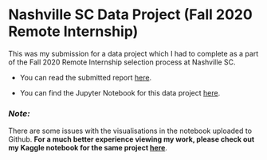 # Nashville SC Data Project (Fall 2020 Remote Internship)


This was my submission for a data project which I had to complete as a part of the Fall 2020 Remote Internship selection process at Nashville SC. 


* You can read the submitted report [here](https://github.com/prateek-senapati/Nashville-SC-Data-Project/blob/master/Nashville%20SC%20Data%20Project.pdf).


* You can find the Jupyter Notebook for this data project [here](https://github.com/prateek-senapati/Nashville-SC-Data-Project/blob/master/Nashville%20SC%20Data%20Project.ipynb).


### *Note:*
There are some issues with the visualisations in the notebook uploaded to Github. **For a much better experience viewing my work, please check out my Kaggle notebook for the same project [here](https://www.kaggle.com/prateeksenapati/nashville-sc-data-project-notebook)**.
